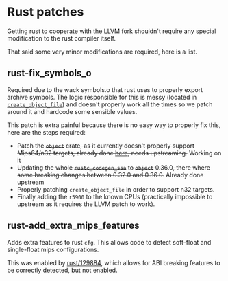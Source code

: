 # Rust patches
Getting rust to cooperate with the LLVM fork shouldn't require any special modification to the rust compiler itself.

That said some very minor modifications are required, here is a list.

## rust-fix_symbols_o
Required due to the wack symbols.o that rust uses to properly export archive symbols. The logic responsible for this is messy (located in [`create_object_file`](https://github.com/rust-lang/rust/blob/9b00956e56009bab2aa15d7bff10916599e3d6d6/compiler/rustc_codegen_ssa/src/back/metadata.rs#L180)) and doesn't properly work all the times so we patch around it and hardcode some sensible values.

This patch is extra painful because there is no easy way to properly fix this, here are the steps required:
- ~~Patch the `object` crate, as it currently doesn't properly support Mips64/n32 targets, already done [here](https://github.com/Tazdevil971/object/tree/mips64-n32), needs upstreaming.~~ Working on it
- ~~Updating the whole `rustc_codegen_ssa` to `object` 0.36.0, there where some breaking changes between 0.32.0 and 0.36.0.~~ Already done upstream
- Properly patching `create_object_file` in order to support n32 targets.
- Finally adding the `r5900` to the known CPUs (practically impossible to upstream as it requires the LLVM patch to work).

## rust-add_extra_mips_features
Adds extra features to rust `cfg`. This allows code to detect soft-float and single-float mips configurations.

This was enabled by [rust/129884](https://github.com/rust-lang/rust/pull/129884), which allows for ABI breaking features to be correctly detected, but not enabled.